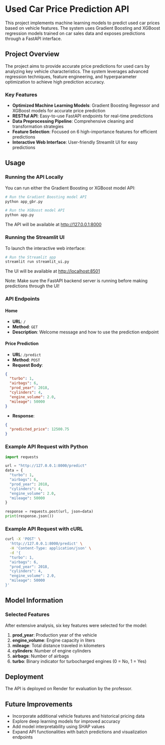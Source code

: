 # Used Car Price Prediction API

This project implements machine learning models to predict used car prices based on vehicle features. The system uses Gradient Boosting and XGBoost regression models trained on car sales data and exposes predictions through a FastAPI interface.

## Project Overview

The project aims to provide accurate price predictions for used cars by analyzing key vehicle characteristics. The system leverages advanced regression techniques, feature engineering, and hyperparameter optimization to achieve high prediction accuracy.

### Key Features

- **Optimized Machine Learning Models**: Gradient Boosting Regressor and XGBoost models for accurate price prediction
- **RESTful API**: Easy-to-use FastAPI endpoints for real-time predictions
- **Data Preprocessing Pipeline**: Comprehensive cleaning and transformation strategies
- **Feature Selection**: Focused on 6 high-importance features for efficient predictions
- **Interactive Web Interface**: User-friendly Streamlit UI for easy predictions

## Usage

### Running the API Locally

You can run either the Gradient Boosting or XGBoost model API:

```bash
# Run the Gradient Boosting model API
python app_gbr.py

# Run the XGBoost model API
python app.py
```

The API will be available at <http://127.0.0.1:8000>

### Running the Streamlit UI

To launch the interactive web interface:

```bash
# Run the Streamlit app
streamlit run streamlit_ui.py
```

The UI will be available at <http://localhost:8501>

Note: Make sure the FastAPI backend server is running before making predictions through the UI!

### API Endpoints

#### Home

- **URL**: `/`
- **Method**: `GET`
- **Description**: Welcome message and how to use the prediction endpoint

#### Price Prediction

- **URL**: `/predict`
- **Method**: `POST`
- **Request Body**:

```json
{
  "turbo": 1,
  "airbags": 6,
  "prod_year": 2018,
  "cylinders": 4,
  "engine_volume": 2.0,
  "mileage": 50000
}
```

- **Response**:

```json
{
  "predicted_price": 12500.75
}
```

### Example API Request with Python

```python
import requests

url = "http://127.0.0.1:8000/predict"
data = {
  "turbo": 1,
  "airbags": 6,
  "prod_year": 2018,
  "cylinders": 4,
  "engine_volume": 2.0,
  "mileage": 50000
}

response = requests.post(url, json=data)
print(response.json())
```

### Example API Request with cURL

```bash
curl -X 'POST' \
  'http://127.0.0.1:8000/predict' \
  -H 'Content-Type: application/json' \
  -d '{
  "turbo": 1,
  "airbags": 6,
  "prod_year": 2018,
  "cylinders": 4,
  "engine_volume": 2.0,
  "mileage": 50000
}'
```

## Model Information

### Selected Features

After extensive analysis, six key features were selected for the model:

1. **prod_year**: Production year of the vehicle
2. **engine_volume**: Engine capacity in liters
3. **mileage**: Total distance traveled in kilometers
4. **cylinders**: Number of engine cylinders
5. **airbags**: Number of airbags
6. **turbo**: Binary indicator for turbocharged engines (0 = No, 1 = Yes)

## Deployment

The API is deployed on Render for evaluation by the professor.

## Future Improvements

- Incorporate additional vehicle features and historical pricing data
- Explore deep learning models for improved accuracy
- Add model interpretability using SHAP values
- Expand API functionalities with batch predictions and visualization endpoints
